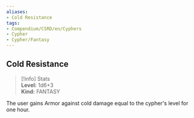 ```yaml
---
aliases:
- Cold Resistance
tags:
- Compendium/CSRD/en/Cyphers
- Cypher
- Cypher/Fantasy
---
```


  
## Cold Resistance  
>[!info] Stats  
> **Level:** 1d6+3  
> **Kind:** FANTASY
  
The user gains Armor against cold damage equal to the cypher's level for one hour.